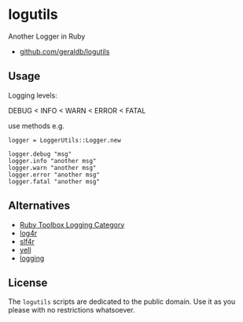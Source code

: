 # logutils

Another Logger in Ruby

* [github.com/geraldb/logutils](https://github.com/geraldb/logutils)

## Usage

Logging levels:

DEBUG < INFO < WARN < ERROR < FATAL

use methods e.g.

    logger = LoggerUtils::Logger.new
    
    logger.debug "msg"
    logger.info "another msg"
    logger.warn "another msg"
    logger.error "another msg"
    logger.fatal "another msg"


## Alternatives

* [Ruby Toolbox Logging Category](https://www.ruby-toolbox.com/categories/Logging)
* [log4r]()
* [slf4r](https://www.ruby-toolbox.com/projects/slf4r)
* [yell]()
* [logging](https://rubygems.org/gems/logging)

## License

The `logutils` scripts are dedicated to the public domain.
Use it as you please with no restrictions whatsoever.